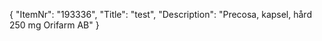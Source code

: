{
  "ItemNr": "193336",
  "Title": "test",
  "Description": "Precosa, kapsel, hård 250 mg Orifarm AB"
}